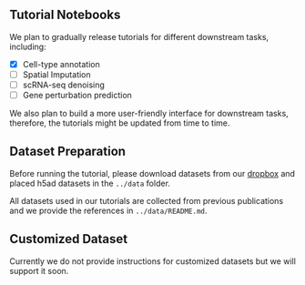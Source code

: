 ## Tutorial Notebooks

We plan to gradually release tutorials for different downstream tasks, including:

- [x] Cell-type annotation
- [ ] Spatial Imputation
- [ ] scRNA-seq denoising
- [ ] Gene perturbation prediction

We also plan to build a more user-friendly interface for downstream tasks, therefore, the tutorials might be updated from time to time.

## Dataset Preparation

Before running the tutorial, please download datasets from our [dropbox](https://www.dropbox.com/scl/fo/i5rmxgtqzg7iykt2e9uqm/h?rlkey=o8hi0xads9ol07o48jdityzv1&dl=0) and placed h5ad datasets in the `../data` folder.

All datasets used in our tutorials are collected from previous publications and we provide the references in `../data/README.md`.

## Customized Dataset

Currently we do not provide instructions for customized datasets but we will support it soon.
